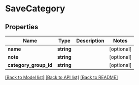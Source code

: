 # SaveCategory

## Properties
Name | Type | Description | Notes
------------ | ------------- | ------------- | -------------
**name** | **string** |  | [optional] 
**note** | **string** |  | [optional] 
**category_group_id** | **string** |  | [optional] 

[[Back to Model list]](../../README.md#documentation-for-models) [[Back to API list]](../../README.md#documentation-for-api-endpoints) [[Back to README]](../../README.md)

